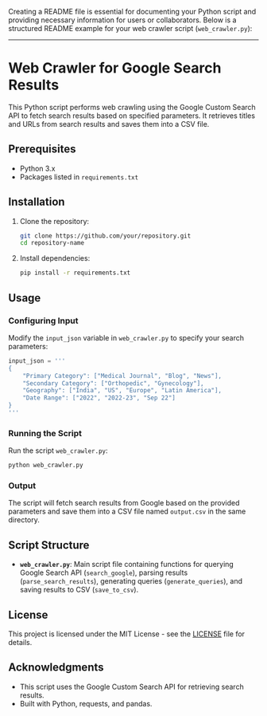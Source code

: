 Creating a README file is essential for documenting your Python script and providing necessary information for users or collaborators. Below is a structured README example for your web crawler script (`web_crawler.py`):

---

# Web Crawler for Google Search Results

This Python script performs web crawling using the Google Custom Search API to fetch search results based on specified parameters. It retrieves titles and URLs from search results and saves them into a CSV file.

## Prerequisites

- Python 3.x
- Packages listed in `requirements.txt`

## Installation

1. Clone the repository:
   ```bash
   git clone https://github.com/your/repository.git
   cd repository-name
   ```

2. Install dependencies:
   ```bash
   pip install -r requirements.txt
   ```

## Usage

### Configuring Input

Modify the `input_json` variable in `web_crawler.py` to specify your search parameters:

```python
input_json = '''
{
    "Primary Category": ["Medical Journal", "Blog", "News"],
    "Secondary Category": ["Orthopedic", "Gynecology"],
    "Geography": ["India", "US", "Europe", "Latin America"],
    "Date Range": ["2022", "2022-23", "Sep 22"]
}
'''
```

### Running the Script

Run the script `web_crawler.py`:

```bash
python web_crawler.py
```

### Output

The script will fetch search results from Google based on the provided parameters and save them into a CSV file named `output.csv` in the same directory.

## Script Structure

- **`web_crawler.py`**: Main script file containing functions for querying Google Search API (`search_google`), parsing results (`parse_search_results`), generating queries (`generate_queries`), and saving results to CSV (`save_to_csv`).

## License

This project is licensed under the MIT License - see the [LICENSE](LICENSE) file for details.

## Acknowledgments

- This script uses the Google Custom Search API for retrieving search results.
- Built with Python, requests, and pandas.


